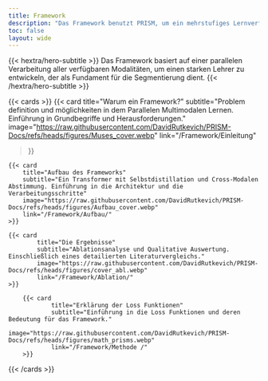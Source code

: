 ```yaml
---
title: Framework
description: "Das Framework benutzt PRISM, um ein mehrstufiges Lernverfahren zu ermöglichen."
toc: false
layout: wide
---
```


<div class="hx-mt-4"></div>
<div class="hx-mb-12">
{{< hextra/hero-subtitle >}}
Das Framework basiert auf einer parallelen Verarbeitung aller verfügbaren Modalitäten, um einen starken Lehrer zu entwickeln, der als Fundament für die Segmentierung dient. 
{{< /hextra/hero-subtitle >}}
</div>

{{< cards >}}
  {{< card
        title="Warum ein Framework?"
        subtitle="Problem definition und möglichkeiten in dem Parallelen Multimodalen Lernen. Einführung in Grundbegriffe und Herausforderungen."
        image="https://raw.githubusercontent.com/DavidRutkevich/PRISM-Docs/refs/heads/figures/Muses_cover.webp"
        link="/Framework/Einleitung"
  >}}

    {{< card
        title="Aufbau des Frameworks"
        subtitle="Ein Transformer mit Selbstdistillation und Cross-Modalen Abstimmung. Einführung in die Architektur und die Verarbeitungsschritte"
        image="https://raw.githubusercontent.com/DavidRutkevich/PRISM-Docs/refs/heads/figures/Aufbau_cover.webp"
        link="/Framework/Aufbau/"
    >}}

    {{< card
            title="Die Ergebnisse"
            subtitle="Ablationsanalyse und Qualitative Auswertung. Einschließlich eines detailierten Literaturvergleichs."
            image="https://raw.githubusercontent.com/DavidRutkevich/PRISM-Docs/refs/heads/figures/cover_abl.webp"
            link="/Framework/Ablation/"
    >}}

        {{< card
                title="Erklärung der Loss Funktionen"
                subtitle="Einführung in die Loss Funktionen und deren Bedeutung für das Framework."
                image="https://raw.githubusercontent.com/DavidRutkevich/PRISM-Docs/refs/heads/figures/math_prisms.webp"
                link="/Framework/Methode /"
        >}}
{{< /cards >}}
